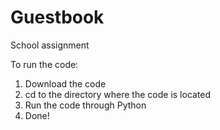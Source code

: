 # Guestbook
School assignment


To run the code:

1. Download the code
2. cd to the directory where the code is located
3. Run the code through Python
4. Done!
